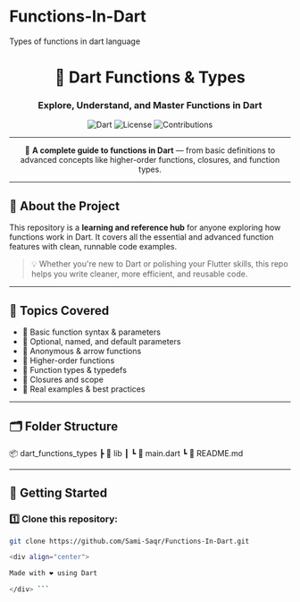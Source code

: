 # Functions-In-Dart

Types of functions in dart language

<div align="center">

# 🌟 Dart Functions & Types

### Explore, Understand, and Master Functions in Dart

![Dart](https://img.shields.io/badge/Dart-0175C2?style=for-the-badge&logo=dart&logoColor=white)
![License](https://img.shields.io/badge/License-MIT-green?style=for-the-badge)
![Contributions](https://img.shields.io/badge/Contributions-Welcome-orange?style=for-the-badge)

---

🧠 **A complete guide to functions in Dart** — from basic definitions to advanced concepts like higher-order functions, closures, and function types.

</div>

---

## 📘 About the Project

This repository is a **learning and reference hub** for anyone exploring how functions work in Dart.
It covers all the essential and advanced function features with clean, runnable code examples.

> 💡 Whether you're new to Dart or polishing your Flutter skills, this repo helps you write cleaner, more efficient, and reusable code.

---

## 🧩 Topics Covered

- 🔹 Basic function syntax & parameters
- 🔹 Optional, named, and default parameters
- 🔹 Anonymous & arrow functions
- 🔹 Higher-order functions
- 🔹 Function types & typedefs
- 🔹 Closures and scope
- 🔹 Real examples & best practices

---

## 🗂️ Folder Structure

📦 dart_functions_types
┣ 📂 lib
┃ ┗ 📜 main.dart
┗ 📜 README.md


---

## 🚀 Getting Started

### 1️⃣ Clone this repository:
```bash
git clone https://github.com/Sami-Saqr/Functions-In-Dart.git

<div align="center">

Made with ❤️ using Dart

</div> ```
